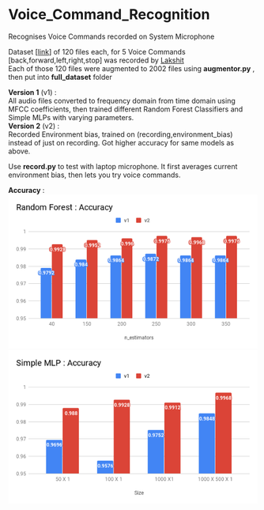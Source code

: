 # Voice_Command_Recognition  
Recognises Voice Commands recorded on System Microphone  

Dataset [[link](https://drive.google.com/file/d/1VNW6cxfaeFAyM4hKWNoR2TA72AHbE5nl/view?usp=sharing)] of 120 files each, for 5 Voice Commands [back,forward,left,right,stop] was recorded by [Lakshit](https://github.com/Lakshit-Singla)   
Each of those 120 files were augmented to 2002 files using **augmentor.py** , then put into **full_dataset** folder  

**Version 1** (v1) :  
All audio files converted to frequency domain from time domain using MFCC coefficients, then trained different Random Forest Classifiers and Simple MLPs with varying parameters.   
**Version 2** (v2) :  
Recorded Environment bias, trained on (recording,environment_bias) instead of just on recording. Got higher accuracy for same models as above.  

Use **record.py** to test with laptop microphone. It first averages current environment bias, then lets you try voice commands.   

**Accuracy** :   
![alt text](https://github.com/harshraj11584/Voice_Command_Recognition/blob/master/Random%20Forest%20_%20Accuracy%20.png "Random Forest Accuracy")   
![alt text](https://github.com/harshraj11584/Voice_Command_Recognition/blob/master/Simple%20MLP%20_%20Accuracy%20.png "Simple MLP Accuracy")   
 




